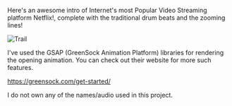 
Here's an awesome intro of Internet's most Popular Video Streaming platform Netflix!, complete with the traditional drum beats and the zooming lines!

![Trail](trial.gif)

I've used the GSAP (GreenSock Animation Platform) libraries for rendering the opening animation. You can check out their website for more such features.
                                          
https://greensock.com/get-started/

                                          
I do not own any of the names/audio used in this project. 
